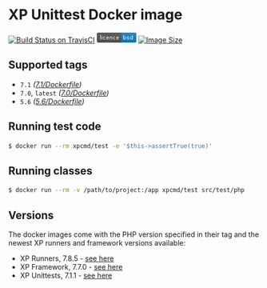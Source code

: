 XP Unittest Docker image
========================

[![Build Status on TravisCI](https://secure.travis-ci.org/xp-runners/xpcmd-test.svg)](http://travis-ci.org/xp-runners/xpcmd-test)
[![BSD License](https://raw.githubusercontent.com/xp-framework/web/master/static/licence-bsd.png)](https://github.com/xp-runners/reference/blob/master/LICENSE.md)
[![Image Size](https://imagelayers.io/badge/xpcmd/test:latest.svg)](https://imagelayers.io/?images=xpcmd/test:latest)

## Supported tags

* `7.1` *([7.1/Dockerfile](https://github.com/xp-runners/xpcmd-test/blob/master/7.1/Dockerfile))*
* `7.0`, `latest` *([7.0/Dockerfile](https://github.com/xp-runners/xpcmd-test/blob/master/7.0/Dockerfile))*
* `5.6` *([5.6/Dockerfile](https://github.com/xp-runners/xpcmd-test/blob/master/5.6/Dockerfile))*

## Running test code

```sh
$ docker run --rm xpcmd/test -e '$this->assertTrue(true)'
```

## Running classes

```sh
$ docker run --rm -v /path/to/project:/app xpcmd/test src/test/php
```

## Versions

The docker images come with the PHP version specified in their tag and the newest XP runners and framework versions available:

* XP Runners, 7.8.5 - [see here](https://github.com/xp-runners/reference/releases)
* XP Framework, 7.7.0 - [see here](https://github.com/xp-framework/core/releases)
* XP Unittests, 7.1.1 - [see here](https://github.com/xp-framework/unittest/releases)
